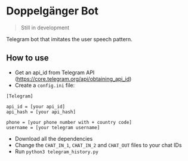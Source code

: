 # Doppelgänger Bot

> Still in development

Telegram bot that imitates the user speech pattern.


## How to use

- Get an api_id from Telegram API (https://core.telegram.org/api/obtaining_api_id)
- Create a `config.ini` file:
```
[Telegram]

api_id = [your api_id]
api_hash = [your api_hash]

phone = [your phone number with + country code]
username = [your telegram username]
```
- Download all the dependencies
- Change the `CHAT_IN_1`, `CHAT_IN_2` and `CHAT_OUT` files to your chat IDs
- Run `python3 telegram_history.py`